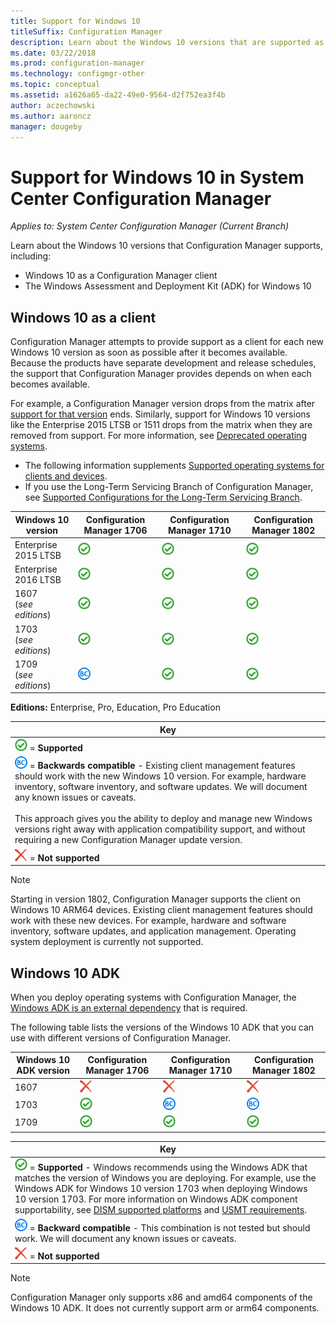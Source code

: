 ```yaml
---
title: Support for Windows 10
titleSuffix: Configuration Manager
description: Learn about the Windows 10 versions that are supported as clients or for OSD with System Center Configuration Manager
ms.date: 03/22/2018
ms.prod: configuration-manager
ms.technology: configmgr-other
ms.topic: conceptual
ms.assetid: a1626a65-da22-49e0-9564-d2f752ea3f4b
author: aczechowski
ms.author: aaroncz
manager: dougeby
---
```

# Support for Windows 10 in System Center Configuration Manager  

*Applies to: System Center Configuration Manager (Current Branch)*


Learn about the Windows 10 versions that Configuration Manager supports, including:
 -  Windows 10 as a Configuration Manager client
 -  The Windows Assessment and Deployment Kit (ADK) for Windows 10

## Windows 10 as a client
Configuration Manager attempts to provide support as a client for each new Windows 10 version as soon as possible after it becomes available. Because the products have separate development and release schedules, the support that Configuration Manager provides depends on when each becomes available.

For example, a Configuration Manager version drops from the matrix after [support for that version](/sccm/core/servers/manage/current-branch-versions-supported) ends. Similarly, support for Windows 10 versions like the Enterprise 2015 LTSB or 1511 drops from the matrix when they are removed from support. For more information, see [Deprecated operating systems](/sccm/core/plan-design/changes/deprecated/removed-and-deprecated-client#deprecated-client-operating-systems).


-   The following information supplements [Supported operating systems for clients and devices](/sccm/core/plan-design/configs/supported-operating-systems-for-clients-and-devices).
-   If you use the Long-Term Servicing Branch of Configuration Manager, see [Supported Configurations for the Long-Term Servicing Branch](/sccm/core/understand/supported-configurations-for-ltsb).

| Windows 10 version | Configuration Manager 1706 | Configuration Manager 1710 | Configuration Manager 1802 |
|---------------------|-----|-----|-----|
| Enterprise 2015 LTSB            <!--10/14/2025-->   | ![Supported](media/green_check.png) | ![Supported](media/green_check.png) | ![Supported](media/green_check.png) |
| Enterprise 2016 LTSB            <!--10/13/2026-->   | ![Supported](media/green_check.png) | ![Supported](media/green_check.png) | ![Supported](media/green_check.png) |
| 1607   <br />(*see editions*)   <!--04/10/2018-->   | ![Supported](media/green_check.png) | ![Supported](media/green_check.png) | ![Supported](media/green_check.png) |
| 1703   <br />(*see editions*)   <!--10/09/2018-->   | ![Supported](media/green_check.png) | ![Supported](media/green_check.png) | ![Supported](media/green_check.png) |
| 1709   <br />(*see editions*)   <!--04/09/2019-->   | ![Backwards compatible](media/blue_compat.png) | ![Supported](media/green_check.png) | ![Supported](media/green_check.png) |

<!-- lifecycle reference: https://support.microsoft.com/help/13853/windows-lifecycle-fact-sheet -->

**Editions:** Enterprise, Pro, Education, Pro Education   

|Key|
|--|
|![Supported](media/green_check.png) = **Supported**  |
|![Backwards compatible](media/blue_compat.png)  = **Backwards compatible** - Existing client management features should work with the new Windows 10 version. For example, hardware inventory, software inventory, and software updates. We will document any known issues or caveats. <br><br>This approach gives you the ability to deploy and manage new Windows versions right away with application compatibility support, and without requiring a new Configuration Manager update version. |
|![Not supported](media/Red_X.png) = **Not supported**|

 > [!NOTE]
 > Starting in version 1802, Configuration Manager supports the client on Windows 10 ARM64 devices. Existing client management features should work with these new devices. For example, hardware and software inventory, software updates, and application management. Operating system deployment is currently not supported. <!-- 1353704 --> 



## Windows 10 ADK
When you deploy operating systems with Configuration Manager, the [Windows ADK is an external dependency](/sccm/osd/plan-design/infrastructure-requirements-for-operating-system-deployment) that is required.

The following table lists the versions of the Windows 10 ADK that you can use with different versions of Configuration Manager.

| Windows 10 ADK version  | Configuration Manager 1706 | Configuration Manager 1710 | Configuration Manager 1802   |
|--------------------|-----|-----|-----|
| 1607  | ![Not supported](media/Red_X.png)   | ![Not supported](media/Red_X.png) | ![Not supported](media/Red_X.png) |
| 1703  | ![Supported](media/green_check.png) | ![Backwards compatible](media/blue_compat.png) | ![Backwards compatible](media/blue_compat.png) |
| 1709  | ![Supported](media/green_check.png) | ![Supported](media/green_check.png) | ![Supported](media/green_check.png) |

|Key|
|--|
|![Supported](media/green_check.png) = **Supported** - Windows recommends using the Windows ADK that matches the version of Windows you are deploying. For example, use the Windows ADK for Windows 10 version 1703 when deploying Windows 10 version 1703. For more information on Windows ADK component supportability, see [DISM supported platforms](https://docs.microsoft.com/windows-hardware/manufacture/desktop/dism-supported-platforms) and [USMT requirements](https://docs.microsoft.com/windows/deployment/usmt/usmt-requirements#bkmk-1). |
|![Backwards compatible](media/blue_compat.png)  = **Backward compatible** - This combination is not tested but should work. We will document any known issues or caveats. |
|![Not supported](media/Red_X.png) = **Not supported**|

 > [!Note]
 > Configuration Manager only supports x86 and amd64 components of the Windows 10 ADK. It does not currently support arm or arm64 components. 